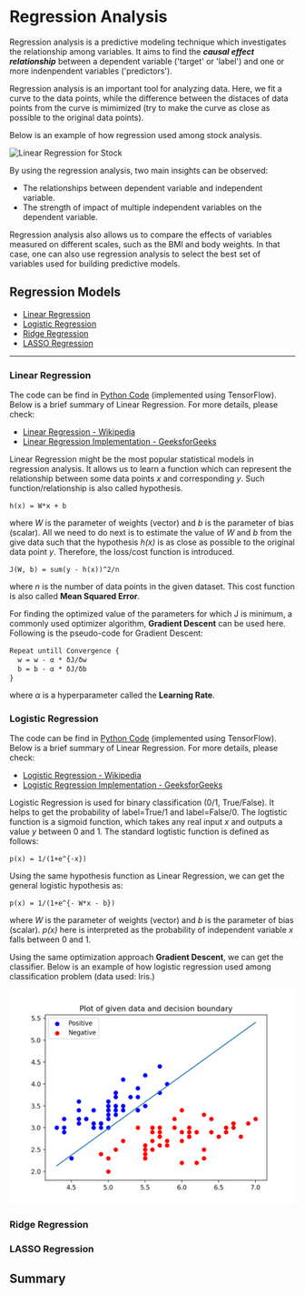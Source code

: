 # Regression Analysis

Regression analysis is a predictive modeling technique which investigates the relationship among variables. It aims to find the **_causal effect relationship_** between a dependent variable ('target' or 'label') and one or more indenpendent variables ('predictors').

Regression analysis is an important tool for analyzing data. Here, we fit a curve to the data points, while the difference between the distaces of data points from the curve is mimimized (try to make the curve as close as possible to the original data points).

Below is an example of how regression used among stock analysis.

![Linear Regression for Stock](https://www.analyticsvidhya.com/wp-content/uploads/2015/08/Regression_Line.png)

By using the regression analysis, two main insights can be observed:

* The relationships between dependent variable and independent variable.
* The strength of impact of multiple independent variables on the dependent variable.

Regression analysis also allows us to compare the effects of variables measured on different scales, such as the BMI and body weights. In that case, one can also use regression analysis to select the best set of variables used for building predictive models.

## Regression Models

* [Linear Regression](#Linear-Regression)
* [Logistic Regression](#Logistic-Regression)
* [Ridge Regression](#Ridge-Regression)
* [LASSO Regression](#LASSO-Regression)

----
### Linear Regression

The code can be find in [Python Code](./code/LinearRegression.py) (implemented using TensorFlow). Below is a brief summary of Linear Regression. For more details, please check:
* [Linear Regression - Wikipedia](https://en.wikipedia.org/wiki/Linear_regression)
* [Linear Regression Implementation - GeeksforGeeks](https://www.geeksforgeeks.org/linear-regression-python-implementation/)

Linear Regression might be the most popular statistical models in regression analysis. It allows us to learn a function which can represent the relationship between some data points _x_ and corresponding _y_. Such function/relationship is also called hypothesis.
```
h(x) = W*x + b
```
where _W_ is the parameter of weights (vector) and _b_ is the parameter of bias (scalar). All we need to do next is to estimate the value of _W_ and _b_ from the give data such that the hypothesis _h(x)_ is as close as possible to the original data point _y_. Therefore, the loss/cost function is introduced.

```
J(W, b) = sum(y - h(x))^2/n
```

where _n_ is the number of data points in the given dataset. This cost function is also called **Mean Squared Error**.

For finding the optimized value of the parameters for which J is minimum, a commonly used optimizer algorithm, **Gradient Descent** can be used here. Following is the pseudo-code for Gradient Descent:

```
Repeat untill Convergence {
  w = w - α * δJ/δw
  b = b - α * δJ/δb
}
```

where _α_ is a hyperparameter called the **Learning Rate**.

### Logistic Regression

The code can be find in [Python Code](./code/LogisticRegression.py) (implemented using TensorFlow). Below is a brief summary of Linear Regression. For more details, please check:
* [Logistic Regression - Wikipedia](https://en.wikipedia.org/wiki/Logistic_regression)
* [Logistic Regression Implementation - GeeksforGeeks](https://www.geeksforgeeks.org/ml-logistic-regression-using-tensorflow/)

Logistic Regression is used for binary classification (0/1, True/False). It helps to get the probability of label=True/1 and label=False/0. The logtistic function is a sigmoid function, which takes any real input _x_ and outputs a value _y_ between 0 and 1. The standard logtistic function is defined as follows: 
```
p(x) = 1/(1+e^{-x})
```
Using the same hypothesis function as Linear Regression, we can get the general logistic hypothesis as:
```
p(x) = 1/(1+e^{- W*x - b})
```
where _W_ is the parameter of weights (vector) and _b_ is the parameter of bias (scalar). _p(x)_ here is interpreted as the probability of independent variable _x_ falls between 0 and 1.

Using the same optimization approach **Gradient Descent**, we can get the classifier. Below is an example of how logistic regression used among classification problem (data used: Iris.)

![Figure](./figure/log_reg.png)

### Ridge Regression

### LASSO Regression

## Summary
